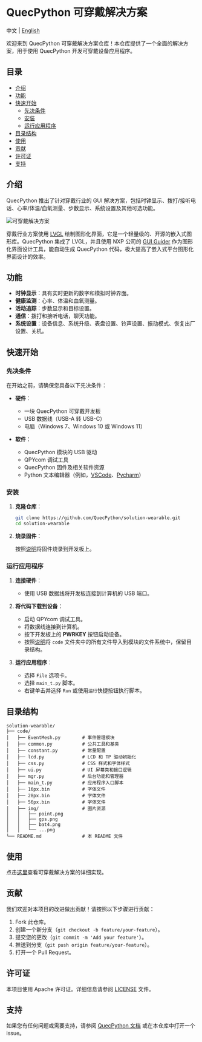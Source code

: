 # QuecPython 可穿戴解决方案

中文 | [English](README.md)

欢迎来到 QuecPython 可穿戴解决方案仓库！本仓库提供了一个全面的解决方案，用于使用 QuecPython 开发可穿戴设备应用程序。

## 目录

- [介绍](#介绍)
- [功能](#功能)
- [快速开始](#快速开始)
  - [先决条件](#先决条件)
  - [安装](#安装)
  - [运行应用程序](#运行应用程序)
- [目录结构](#目录结构)
- [使用](#使用)
- [贡献](#贡献)
- [许可证](#许可证)
- [支持](#支持)

## 介绍

QuecPython 推出了针对穿戴行业的 GUI 解决方案，包括时钟显示、拨打/接听电话、心率/体温/血氧测量、步数显示、系统设置及其他可选功能。

![可穿戴解决方案](./docs/zh/media/image-20231124092228717.png)

穿戴行业方案使用 [LVGL](https://lvgl.io/) 绘制图形化界面，它是一个轻量级的、开源的嵌入式图形库。QuecPython 集成了 LVGL，并且使用 NXP 公司的 [GUI Guider](https://www.nxp.com/design/software/development-software/gui-guider:GUI-GUIDER) 作为图形化界面设计工具，能自动生成 QuecPython 代码，极大提高了嵌入式平台图形化界面设计的效率。

## 功能

- **时钟显示**：具有实时更新的数字和模拟时钟界面。
- **健康监测**：心率、体温和血氧测量。
- **活动追踪**：步数显示和目标设置。
- **通信**：拨打和接听电话，聊天功能。
- **系统设置**：设备信息、系统升级、表盘设置、铃声设置、振动模式、恢复出厂设置、关机。

## 快速开始

### 先决条件

在开始之前，请确保您具备以下先决条件：

- **硬件**：
  - 一块 QuecPython 可穿戴开发板
  - USB 数据线（USB-A 转 USB-C）
  - 电脑（Windows 7、Windows 10 或 Windows 11）

- **软件**：
  - QuecPython 模块的 USB 驱动
  - QPYcom 调试工具
  - QuecPython 固件及相关软件资源
  - Python 文本编辑器（例如，[VSCode](https://code.visualstudio.com/)、[Pycharm](https://www.jetbrains.com/pycharm/download/)）

### 安装

1. **克隆仓库**：
   ```bash
   git clone https://github.com/QuecPython/solution-wearable.git
   cd solution-wearable
   ```

2. **烧录固件**：

   按照[说明](https://python.quectel.com/doc/Application_guide/zh/dev-tools/QPYcom/qpycom-dw.html#Download-Firmware)将固件烧录到开发板上。

### 运行应用程序

1. **连接硬件**：
   - 使用 USB 数据线将开发板连接到计算机的 USB 端口。

2. **将代码下载到设备**：
   - 启动 QPYcom 调试工具。
   - 将数据线连接到计算机。
   - 按下开发板上的 **PWRKEY** 按钮启动设备。
   - 按照[说明](https://python.quectel.com/doc/Application_guide/zh/dev-tools/QPYcom/qpycom-dw.html#Download-Script)将 `code` 文件夹中的所有文件导入到模块的文件系统中，保留目录结构。

3. **运行应用程序**：
   - 选择 `File` 选项卡。
   - 选择 `main_t.py` 脚本。
   - 右键单击并选择 `Run` 或使用`运行`快捷按钮执行脚本。

## 目录结构

```plaintext
solution-wearable/
├── code/
│   ├── EventMesh.py        # 事件管理模块
│   ├── common.py           # 公共工具和基类
│   ├── constant.py         # 常量配置
│   ├── lcd.py              # LCD 和 TP 驱动初始化
│   ├── css.py              # CSS 样式和字体样式
│   ├── ui.py               # UI 屏幕类和接口逻辑
│   ├── mgr.py              # 后台功能和管理器
│   ├── main_t.py           # 应用程序入口脚本
│   ├── 16px.bin            # 字体文件
│   ├── 28px.bin            # 字体文件
│   ├── 56px.bin            # 字体文件
│   ├── img/                # 图片资源
│   │   ├── point.png
│   │   ├── gps.png
│   │   ├── bat4.png
│   │   └── ...png
└── README.md               # 本 README 文件
```

## 使用

点击[这里](https://python.quectel.com/doc/Application_guide/zh/solutions/Wear/index.html)查看可穿戴解决方案的详细实现。

## 贡献

我们欢迎对本项目的改进做出贡献！请按照以下步骤进行贡献：

1. Fork 此仓库。
2. 创建一个新分支（`git checkout -b feature/your-feature`）。
3. 提交您的更改（`git commit -m 'Add your feature'`）。
4. 推送到分支（`git push origin feature/your-feature`）。
5. 打开一个 Pull Request。

## 许可证

本项目使用 Apache 许可证。详细信息请参阅 [LICENSE](LICENSE) 文件。

## 支持

如果您有任何问题或需要支持，请参阅 [QuecPython 文档](https://python.quectel.com/doc) 或在本仓库中打开一个 issue。
